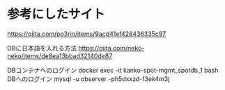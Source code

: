 # 参考にしたサイト
https://qiita.com/po3rin/items/9acd41ef428436335c97

DBに日本語を入れる方法
https://qiita.com/neko-neko/items/de8ea13bbad32140de87

DBコンテナへのログイン
docker exec -it kanko-spot-mgmt_spotdb_1 bash
DBへのログイン
mysql -u observer -ph5dxxzd-f3ek4m3j